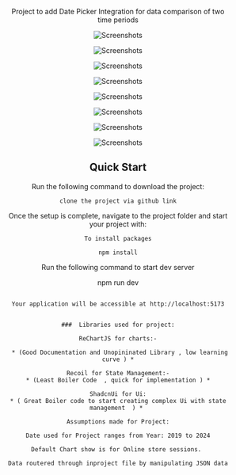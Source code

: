 <div align="center" style="margin: 30px;">


Project to add Date Picker Integration for data comparison of two time periods 


![Screenshots](https://i.ibb.co/0FdQwQv/Screenshot-2024-03-11-094036.png)

![Screenshots](https://i.ibb.co/9W8tD5L/Screenshot-2024-03-11-094053.png)

![Screenshots](https://i.ibb.co/2vw31Fd/Screenshot-2024-03-11-094113.png)

![Screenshots](https://i.ibb.co/K0W8MJn/Screenshot-2024-03-11-094136.png)

![Screenshots](https://ibb.co/fS0CtkL)

![Screenshots](https://ibb.co/N9mbY1M)

![Screenshots](https://ibb.co/Ph7ZWyM)

![Screenshots](https://ibb.co/VWG7hTW)

## Quick Start

Run the following command to download the project:

```
clone the project via github link
```

Once the setup is complete, navigate to the project folder and start your project with:

```
To install packages

npm install

````````
Run the following command to start dev server 

npm run dev
```

Your application will be accessible at http://localhost:5173


###  Libraries used for project:

ReChartJS for charts:-

 * (Good Documentation and Unopininated Library , low learning curve ) *

Recoil for State Management:-
 * (Least Boiler Code  , quick for implementation ) * 

ShadcnUi for Ui:
* ( Great Boiler code to start creating complex Ui with state management  ) * 

Assumptions made for Project:

Date used for Project ranges from Year: 2019 to 2024

Default Chart show is for Online store sessions. 

Data routered through inproject file by manipulating JSON data




